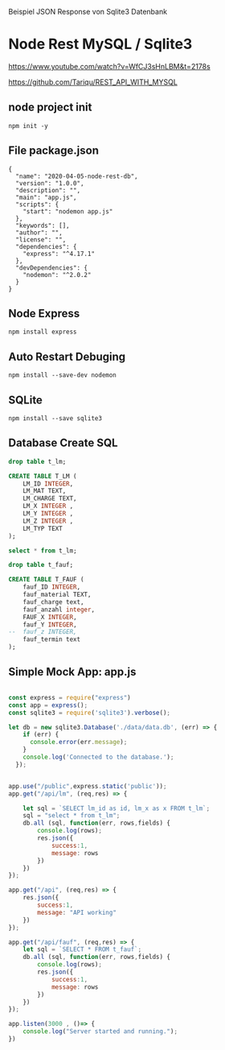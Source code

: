 ﻿Beispiel JSON Response von Sqlite3 Datenbank  

# Node Rest MySQL / Sqlite3

<https://www.youtube.com/watch?v=WfCJ3sHnLBM&t=2178s>

<https://github.com/Tariqu/REST_API_WITH_MYSQL>
    

## node project init 

    npm init -y

## File package.json

```config
{
  "name": "2020-04-05-node-rest-db",
  "version": "1.0.0",
  "description": "",
  "main": "app.js",
  "scripts": {
    "start": "nodemon app.js"
  },
  "keywords": [],
  "author": "",
  "license": "",
  "dependencies": {
    "express": "^4.17.1"
  },
  "devDependencies": {
    "nodemon": "^2.0.2"
  }
}
```

## Node Express 

    npm install express

## Auto Restart Debuging 

    npm install --save-dev nodemon 

## SQLite 

    npm install --save sqlite3 


## Database Create SQL

```sql
drop table t_lm;

CREATE TABLE T_LM (
	LM_ID INTEGER,
	LM_MAT TEXT,	
	LM_CHARGE TEXT,
	LM_X INTEGER ,
	LM_Y INTEGER ,
	LM_Z INTEGER ,
	LM_TYP TEXT
);

select * from t_lm;

drop table t_fauf;

CREATE TABLE T_FAUF (
	fauf_ID INTEGER,
	fauf_material TEXT, 
	fauf_charge text,
	fauf_anzahl integer,
	FAUF_X INTEGER,
	fauf_Y INTEGER,
-- 	fauf_z INTEGER,
	fauf_termin	text
);

``` 

## Simple Mock App: app.js  

```javascript 

const express = require("express")
const app = express();
const sqlite3 = require('sqlite3').verbose();

let db = new sqlite3.Database('./data/data.db', (err) => {
    if (err) {
      console.error(err.message);
    }
    console.log('Connected to the database.');
  });


app.use("/public",express.static('public')); 
app.get("/api/lm", (req,res) => {

    let sql = `SELECT lm_id as id, lm_x as x FROM t_lm`;
    sql = "select * from t_lm";
    db.all (sql, function(err, rows,fields) {
        console.log(rows);
        res.json({
            success:1,
            message: rows
        })
    })
});

app.get("/api", (req,res) => {
    res.json({
        success:1,
        message: "API working"
    })
});

app.get("/api/fauf", (req,res) => {
    let sql = `SELECT * FROM t_fauf`;
    db.all (sql, function(err, rows,fields) {
        console.log(rows);
        res.json({
            success:1,
            message: rows
        })
    })
});

app.listen(3000 , ()=> {
    console.log("Server started and running.");
})

```
